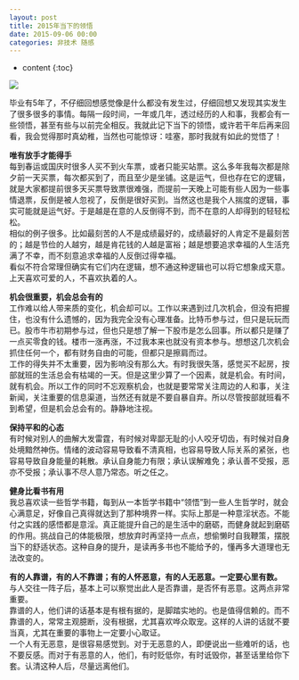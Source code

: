 ```yaml
---
layout: post
title: 2015年当下的领悟
date: 2015-09-06 00:00
categories: 非技术 随感
---
```


* content
{:toc}

![](https://github.com/HarmonyHu/harmonyhu.github.io/raw/master/_posts/images/Buddha.jpg)  

毕业有5年了，不仔细回想感觉像是什么都没有发生过，仔细回想又发现其实发生了很多很多的事情。每隔一段时间，一年或几年，透过经历的人和事，我都会有一些领悟，甚至有些与以前完全相反。我就此记下当下的领悟，或许若干年后再来回看，我会觉得那时真幼稚，当然也可能惊讶：哇塞，那时我就有如此的觉悟了！  
  
**唯有放手才能得手**  
每到春运或国庆时很多人买不到火车票，或者只能买站票。这么多年我每次都是除夕前一天买票，每次都买到了，而且至少是坐铺。这是运气，但也存在它的逻辑，就是大家都提前很多天买票导致票很难强，而提前一天晚上可能有些人因为一些事情退票，反倒是被人忽视了，反倒是很好买到。当然这也是我个人揣度的逻辑，事实可能就是运气好。于是越是在意的人反倒得不到，而不在意的人却得到的轻轻松松。  
相似的例子很多。比如最刻苦的人不是成绩最好的，成绩最好的人肯定不是最刻苦的；越是节俭的人越穷，越是肯花钱的人越是富裕；越是想要追求幸福的人生活充满了不幸，而不刻意追求幸福的人反倒过得幸福。  
看似不符合常理但确实有它们内在逻辑，想不通这种逻辑也可以将它想象成天意。上天喜欢可爱的人，不喜欢执着的人。

**机会很重要，机会总会有的**  
工作难以给人带来质的变化，机会却可以。工作以来遇到过几次机会，但没有把握住，也没有什么遗憾的，因为我完全没有心理准备。比特币参与过，但只是玩玩而已。股市牛市初期参与过，但也只是想了解一下股市是怎么回事。所以都只是赚了一点买零食的钱。楼市一涨再涨，不过我本来也就没有资本参与。想想这几次机会抓住任何一个，都有财务自由的可能，但都只是擦肩而过。  
工作的得失并不太重要，因为影响没有那么大。有时我很失落，感觉买不起房，按部就班的生活总会有枯竭的一天。但是这里少算了一个因素，就是机会。有时间，就有机会。所以工作的同时不忘观察机会，也就是要常常关注周边的人和事，关注新闻，关注重要的信息渠道，当然还有就是不要自暴自弃。所以尽管按部就班看不到希望，但是机会总会有的。静静地注视。  

**保持平和的心态**  
有时候对别人的曲解大发雷霆，有时候对卑鄙无耻的小人咬牙切齿，有时候对自身处境黯然神伤。情绪的波动容易导致看不清真相，也容易导致人际关系的紧张，也容易导致自身能量的耗散。承认自身能力有限；承认误解难免；承认善不受报，恶亦不受报；承认事不尽人意乃常态。听之任之。

**健身比看书有用**  
我总喜欢读一些哲学书籍，每到从一本哲学书籍中“领悟”到一些人生哲学时，就会心满意足，好像自己真得就达到了那种境界一样。实际上那是一种意淫状态。不能付之实践的感悟都是意淫。真正能提升自己的是生活中的磨砺，而健身就起到磨砺的作用。挑战自己的体能极限，想放弃时再坚持一点点，想偷懒时自我鞭策，摆脱当下的舒适状态。这种自身的提升，是读再多书也不能给予的，懂再多大道理也无法改变的。  

**有的人靠谱，有的人不靠谱；有的人怀恶意，有的人无恶意。一定要心里有数。**  
与人交往一阵子后，基本上可以察觉出此人是否靠谱，是否怀有恶意。这两点非常重要。  
靠谱的人，他们讲的话基本是有根有据的，是脚踏实地的。也是值得信赖的。而不靠谱的人，常常主观臆断，没有根据，尤其喜欢哗众取宠。这样的人讲的话就不要当真，尤其在重要的事物上一定要小心取证。  
一个人有无恶意，是很容易感觉到。对于无恶意的人，即便说出一些难听的话，也不要反感。而对于有恶意的人，他们，有时贬低你，有时诋毁你，甚至话里给你下套。认清这种人后，尽量远离他们。  


